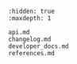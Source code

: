 ```{include} ../README.md
```

```{toctree}
:hidden: true
:maxdepth: 1

api.md
changelog.md
developer_docs.md
references.md
```
